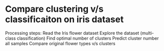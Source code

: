 # Compare clustering v/s classificaiton on iris dataset
Processing steps:
  Read the Iris flower dataset
  Explore the dataset (multi-class classification)
  Find optimal number of clusters
  Predict cluster number all samples
  Compare original flower types v/s clusters
